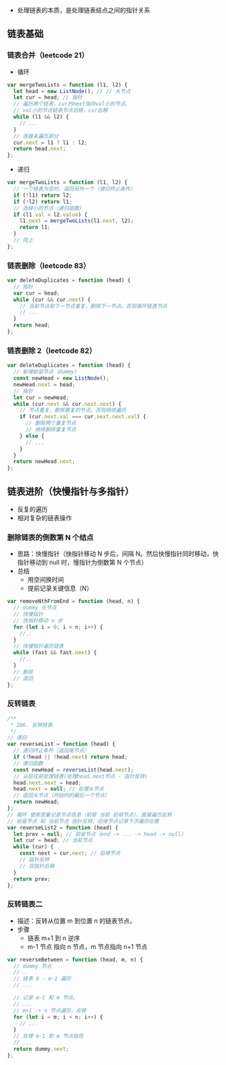 - 处理链表的本质，是处理链表结点之间的指针关系

## 链表基础

### 链表合并（leetcode 21）

- 循环

```javascript
var mergeTwoLists = function (l1, l2) {
  let head = new ListNode(); // // 头节点
  let cur = head; // 指针
  // 遍历两个链表，cur的next指向val小的节点。
  // val小的节点链表节点后移，cur后移
  while (l1 && l2) {
    // ...
  }
  // 连接未遍历部分
  cur.next = l1 ? l1 : l2;
  return head.next;
};
```

- 递归

```javascript
var mergeTwoLists = function (l1, l2) {
  // 一个链表为空时，返回另外一个（递归终止条件）
  if (!l1) return l2;
  if (!l2) return l1;
  // 选择小的节点（递归函数）
  if (l1.val < l2.value) {
    l1.next = mergeTwoLists(l1.next, l2);
    return l1;
  }
  // 同上
};
```

### 链表删除（leetcode 83）

```javascript
var deleteDuplicates = function (head) {
  // 指针
  var cur = head;
  while (cur && cur.next) {
    // 当前节点和下一节点重复，删除下一节点。否则循环链表节点
    // ...
  }
  return head;
};
```

### 链表删除 2（leetcode 82）

```javascript
var deleteDuplicates = function (head) {
  // 新增前驱节点（dummy）
  const newHead = new ListNode();
  newHead.next = head;
  // 指针
  let cur = newHead;
  while (cur.next && cur.next.next) {
    // 节点重复，删除重复的节点。否则继续遍历
    if (cur.next.val === cur.next.next.val) {
      // 删除两个重复节点
      // 继续删除重复节点
    } else {
      // ...
    }
  }
  return newHead.next;
};
```

## 链表进阶（快慢指针与多指针）

- 反复的遍历
- 相对复杂的链表操作

### 删除链表的倒数第 N 个结点

- 思路：快慢指针（快指针移动 N 步后，间隔 N。然后快慢指针同时移动，快指针移动到 null 时，慢指针为倒数第 N 个节点）
- 总结
  - 用空间换时间
  - 提前记录关键信息（N）

```javascript
var removeNthFromEnd = function (head, n) {
  // dummy 头节点
  // 快慢指针
  // 快指针移动 n 步
  for (let i = 0; i < n; i++) {
    //..
  }
  // 快慢指针遍历链表
  while (fast && fast.next) {
    //..
  }
  // 删除
  // 返回
};
```

### 反转链表

```javascript
/**
 * 206. 反转链表
 */
// 递归
var reverseList = function (head) {
  // 递归终止条件（返回尾节点）
  if (!head || !head.next) return head;
  // 递归函数
  const newHead = reverseList(head.next);
  // 从后往前处理链表(处理head.next节点 - 指针反转)
  head.next.next = head;
  head.next = null; // 处理头节点
  // 返回头节点（开始时的最后一个节点）
  return newHead;
};
// 循环 使用变量记录节点信息（前驱 当前 后继节点），直接遍历反转
// 前驱节点 和 当前节点 指针反转，后继节点记录下次遍历位置
var reverseList2 = function (head) {
  let prev = null; // 前驱节点（end -> ... -> head -> null)
  let cur = head; // 当前节点
  while (cur) {
    const next = cur.next; // 后继节点
    // 指针反转
    // 双指针后移
  }
  return prev;
};
```

### 反转链表二

- 描述：反转从位置 m 到位置 n 的链表节点，
- 步骤
  - 链表 m+1 到 n 逆序
  - m-1 节点 指向 n 节点，m 节点指向 n+1 节点

```javascript
var reverseBetween = function (head, m, n) {
  // dummy 节点
  // ..
  // 链表 0 - m-2 遍历
  // ...

  // 记录 m-1 和 m 节点。
  // ...
  // m+1 -> n 节点遍历，反转
  for (let i = m; i < n; i++) {
    // ...
  }
  // 处理 m-1 和 m 节点指向
  // ...
  return dummy.next;
};
```
